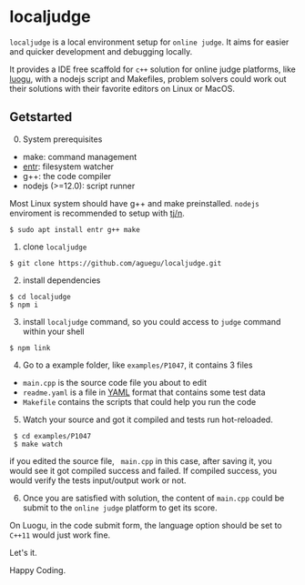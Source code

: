 localjudge
===

`localjudge` is a local environment setup for `online judge`. It aims for easier and quicker development and debugging locally.

It provides a IDE free scaffold for `c++` solution for online judge platforms, like [luogu](https://www.luogu.com.cn), with a nodejs script and Makefiles, problem solvers could work out their solutions with their favorite editors on Linux or MacOS.




Getstarted
---

0. System prerequisites

  * make: command management
  * [entr](http://eradman.com/entrproject/): filesystem watcher
  * g++: the code compiler
  * nodejs (>=12.0): script runner

  Most Linux system should have g++ and make preinstalled. `nodejs` enviroment is recommended to setup with [tj/n](https://github.com/tj/n).
  ```
  $ sudo apt install entr g++ make
  ```

1. clone `localjudge`

```
$ git clone https://github.com/aguegu/localjudge.git
```

2. install dependencies

```
$ cd localjudge
$ npm i
```

3. install `localjudge` command, so you could access to `judge` command within your shell

```
$ npm link
```

4. Go to a example folder, like `examples/P1047`, it contains 3 files

  * `main.cpp` is the source code file you about to edit
  * `readme.yaml` is a file in [YAML](https://yaml.org/) format that contains some test data
  * `Makefile` contains the scripts that could help you run the code

5. Watch your source and got it compiled and tests run hot-reloaded.

```
 $ cd examples/P1047
 $ make watch
```

  if you edited the source file, ` main.cpp` in this case, after saving it, you would see it got compiled success and failed. If compiled success, you would verify the tests input/output work or not.

6. Once you are satisfied with solution, the content of `main.cpp` could be submit to the `online judge` platform to get its score.

  On Luogu, in the code submit form, the language option should be set to `C++11` would just work fine.

  Let's it.



Happy Coding.
